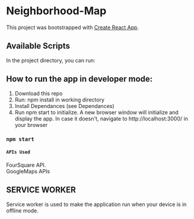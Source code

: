 # Neighborhood-Map
This project was bootstrapped with [Create React App](https://github.com/facebook/create-react-app).

## Available Scripts

In the project directory, you can run:

## How to run the app in developer mode:
1. Download this repo
2. Run: npm install in working directory
3. Install Dependances (see Dependances)
4. Run npm start to initialize.
A new browser window will initialize and display the app. In case it doesn't, navigate to http://localhost:3000/ in your browser

### `npm start`

#### `APIs Used`

FourSquare API.<br>
GoogleMaps APIs

## SERVICE WORKER

Service worker is used to make the application run when your device is in offline mode. 

